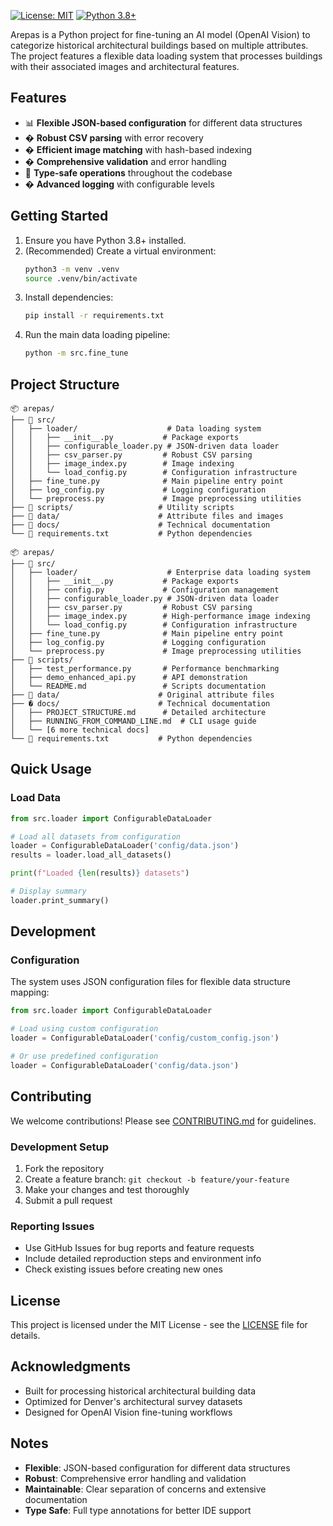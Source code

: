 [![License: MIT](https://img.shields.io/badge/License-MIT-yellow.svg)](https://opensource.org/licenses/MIT)
[![Python 3.8+](https://img.shields.io/badge/python-3.8+-blue.svg)](https://www.python.org/downloads/)

Arepas is a Python project for fine-tuning an AI model (OpenAI Vision) to categorize historical architectural buildings based on multiple attributes. The project features a flexible data loading system that processes buildings with their associated images and architectural features.

## Features
- 📊 **Flexible JSON-based configuration** for different data structures
- � **Robust CSV parsing** with error recovery
- � **Efficient image matching** with hash-based indexing
- � **Comprehensive validation** and error handling
- 🎯 **Type-safe operations** throughout the codebase
- � **Advanced logging** with configurable levels

## Getting Started
1. Ensure you have Python 3.8+ installed.
2. (Recommended) Create a virtual environment:
   ```sh
   python3 -m venv .venv
   source .venv/bin/activate
   ```
3. Install dependencies:
   ```sh
   pip install -r requirements.txt
   ```
4. Run the main data loading pipeline:
   ```sh
   python -m src.fine_tune
   ```

## Project Structure
```
📦 arepas/
├── 🎯 src/
│   ├── loader/                    # Data loading system
│   │   ├── __init__.py           # Package exports
│   │   ├── configurable_loader.py # JSON-driven data loader
│   │   ├── csv_parser.py         # Robust CSV parsing
│   │   ├── image_index.py        # Image indexing
│   │   └── load_config.py        # Configuration infrastructure
│   ├── fine_tune.py              # Main pipeline entry point
│   ├── log_config.py             # Logging configuration
│   └── preprocess.py             # Image preprocessing utilities
├── 🔧 scripts/                   # Utility scripts
├── 📁 data/                      # Attribute files and images
├── 📄 docs/                      # Technical documentation
└── 🎯 requirements.txt           # Python dependencies
```
```
📦 arepas/
├── 🎯 src/
│   ├── loader/                    # Enterprise data loading system
│   │   ├── __init__.py           # Package exports
│   │   ├── config.py             # Configuration management
│   │   ├── configurable_loader.py # JSON-driven data loader
│   │   ├── csv_parser.py         # Robust CSV parsing
│   │   ├── image_index.py        # High-performance image indexing
│   │   └── load_config.py        # Configuration infrastructure
│   ├── fine_tune.py              # Main pipeline entry point
│   ├── log_config.py             # Logging configuration
│   └── preprocess.py             # Image preprocessing utilities
├── 🔧 scripts/
│   ├── test_performance.py       # Performance benchmarking
│   ├── demo_enhanced_api.py      # API demonstration
│   └── README.md                 # Scripts documentation
├── 📁 data/                      # Original attribute files
├── � docs/                      # Technical documentation
│   ├── PROJECT_STRUCTURE.md      # Detailed architecture
│   ├── RUNNING_FROM_COMMAND_LINE.md  # CLI usage guide
│   └── [6 more technical docs]
└── 🎯 requirements.txt           # Python dependencies
```

## Quick Usage

### Load Data
```python
from src.loader import ConfigurableDataLoader

# Load all datasets from configuration
loader = ConfigurableDataLoader('config/data.json')
results = loader.load_all_datasets()

print(f"Loaded {len(results)} datasets")

# Display summary
loader.print_summary()
```

## Development

### Configuration
The system uses JSON configuration files for flexible data structure mapping:
```python
from src.loader import ConfigurableDataLoader

# Load using custom configuration
loader = ConfigurableDataLoader('config/custom_config.json')

# Or use predefined configuration
loader = ConfigurableDataLoader('config/data.json')
```

## Contributing

We welcome contributions! Please see [CONTRIBUTING.md](CONTRIBUTING.md) for guidelines.

### Development Setup
1. Fork the repository
2. Create a feature branch: `git checkout -b feature/your-feature`
3. Make your changes and test thoroughly
4. Submit a pull request

### Reporting Issues
- Use GitHub Issues for bug reports and feature requests
- Include detailed reproduction steps and environment info
- Check existing issues before creating new ones

## License

This project is licensed under the MIT License - see the [LICENSE](LICENSE) file for details.

## Acknowledgments

- Built for processing historical architectural building data
- Optimized for Denver's architectural survey datasets
- Designed for OpenAI Vision fine-tuning workflows

## Notes
- **Flexible**: JSON-based configuration for different data structures
- **Robust**: Comprehensive error handling and validation
- **Maintainable**: Clear separation of concerns and extensive documentation
- **Type Safe**: Full type annotations for better IDE support
